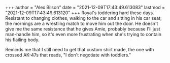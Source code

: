 +++
author = "Alex Bilson"
date = "2021-12-09T17:43:49.613083"
lastmod = "2021-12-09T17:43:49.613120"
+++
Royal's toddering hard these days. Resistant to changing clothes, walking to the car and sitting in his car seat; the mornings are a wrestling match to move him out the door. He doesn't give me the same resistance that he gives Amie, probably because I'll just man-handle him, so it's even more frustrating when she's trying to contain his flailing body.

Reminds me that I still need to get that custom shirt made, the one with crossed AK-47s that reads, "I don't negotiate with toddlers."
